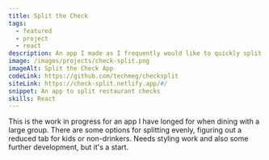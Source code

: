 ```yaml
---
title: Split the Check
tags:
  - featured
  - project
  - react
description: An app I made as I frequently would like to quickly split the restaurant check among friends. A work in progress...
image: /images/projects/check-split.png
imageAlt: Split the Check App
codeLink: https://github.com/techmeg/checksplit
siteLink: https://check-split.netlify.app/#/
snippet: An app to split restaurant checks
skills: React
---
```

This is the work in progress for an app I have longed for when dining with a large group. There are some options for splitting evenly, figuring out a reduced tab for kids or non-drinkers. Needs styling work and also some further development, but it's a start.